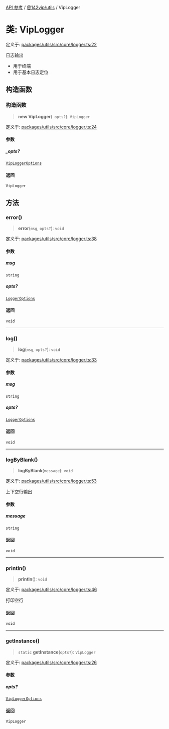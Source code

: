 [API 参考](../../../index.md) / [@142vip/utils](../index.md) / VipLogger

# 类: VipLogger

定义于: [packages/utils/src/core/logger.ts:22](https://github.com/142vip/core-x/blob/58a4aca72f73ebc92491a458c9b83754486dc296/packages/utils/src/core/logger.ts#L22)

日志输出
- 用于终端
- 用于基本日志定位

## 构造函数

### 构造函数

> **new VipLogger**(`_opts?`): `VipLogger`

定义于: [packages/utils/src/core/logger.ts:24](https://github.com/142vip/core-x/blob/58a4aca72f73ebc92491a458c9b83754486dc296/packages/utils/src/core/logger.ts#L24)

#### 参数

##### \_opts?

[`VipLoggerOptions`](../interfaces/VipLoggerOptions.md)

#### 返回

`VipLogger`

## 方法

### error()

> **error**(`msg`, `opts?`): `void`

定义于: [packages/utils/src/core/logger.ts:38](https://github.com/142vip/core-x/blob/58a4aca72f73ebc92491a458c9b83754486dc296/packages/utils/src/core/logger.ts#L38)

#### 参数

##### msg

`string`

##### opts?

[`LoggerOptions`](../interfaces/LoggerOptions.md)

#### 返回

`void`

***

### log()

> **log**(`msg`, `opts?`): `void`

定义于: [packages/utils/src/core/logger.ts:33](https://github.com/142vip/core-x/blob/58a4aca72f73ebc92491a458c9b83754486dc296/packages/utils/src/core/logger.ts#L33)

#### 参数

##### msg

`string`

##### opts?

[`LoggerOptions`](../interfaces/LoggerOptions.md)

#### 返回

`void`

***

### logByBlank()

> **logByBlank**(`message`): `void`

定义于: [packages/utils/src/core/logger.ts:53](https://github.com/142vip/core-x/blob/58a4aca72f73ebc92491a458c9b83754486dc296/packages/utils/src/core/logger.ts#L53)

上下空行输出

#### 参数

##### message

`string`

#### 返回

`void`

***

### println()

> **println**(): `void`

定义于: [packages/utils/src/core/logger.ts:46](https://github.com/142vip/core-x/blob/58a4aca72f73ebc92491a458c9b83754486dc296/packages/utils/src/core/logger.ts#L46)

打印空行

#### 返回

`void`

***

### getInstance()

> `static` **getInstance**(`opts?`): `VipLogger`

定义于: [packages/utils/src/core/logger.ts:26](https://github.com/142vip/core-x/blob/58a4aca72f73ebc92491a458c9b83754486dc296/packages/utils/src/core/logger.ts#L26)

#### 参数

##### opts?

[`VipLoggerOptions`](../interfaces/VipLoggerOptions.md)

#### 返回

`VipLogger`
